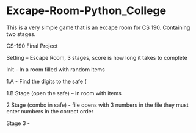 # Excape-Room-Python_College
This is a very simple game that is an excape room for CS 190. Containing two stages.


CS-190 Final Project 

 

Setting – Escape Room, 3 stages, score is how long it takes to complete  

Init -  In a room filled with random items 

1.A - Find the digits to the safe ( 

1.B Stage (open the safe) – in room with items  

2 Stage (combo in safe) - file opens with 3 numbers in the file they must enter numbers in the correct order 

Stage 3 -  
